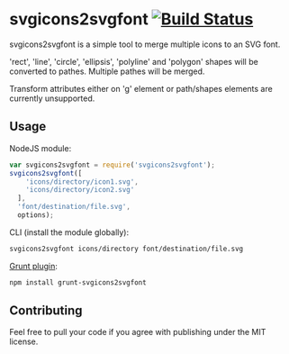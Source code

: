 svgicons2svgfont [![Build Status](https://travis-ci.org/nfroidure/svgicons2svgfont.png?branch=master)](https://travis-ci.org/nfroidure/svgicons2svgfont)
============
svgicons2svgfont is a simple tool to merge multiple icons to an SVG font.

'rect', 'line', 'circle', 'ellipsis', 'polyline' and 'polygon' shapes will be
 converted to pathes. Multiple pathes will be merged.

Transform attributes either on 'g' element or path/shapes elements are
 currently unsupported.

Usage
-------------
NodeJS module:
```js
var svgicons2svgfont = require('svgicons2svgfont');
svgicons2svgfont([
    'icons/directory/icon1.svg',
    'icons/directory/icon2.svg'
  ],
  'font/destination/file.svg',
  options);
```

CLI (install the module globally):
```sh
svgicons2svgfont icons/directory font/destination/file.svg
```

[Grunt plugin](https://github.com/nfroidure/grunt-svgicons2svgfont):
```sh
npm install grunt-svgicons2svgfont
```

Contributing
-------------
Feel free to pull your code if you agree with publishing under the MIT license.


